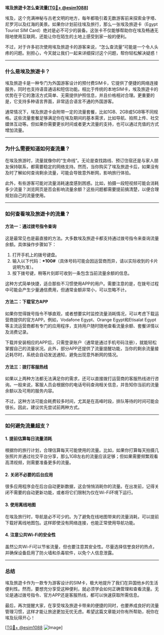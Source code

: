 **埃及旅遊卡怎么查流量[[TG💪+ @esim1088](https://t.me/s/esim1088)]**

埃及，这个充满神秘与古老文明的地方，每年都吸引着无数游客前来探索金字塔、尼罗河以及红海的美景。如果你计划前往埃及旅行，那么一张埃及旅遊卡（Egypt Tourist SIM Card）绝对是必不可少的装备。这张卡不仅能够帮助你在埃及畅通无阻地使用互联网，还能让你在陌生的土地上感受到家一般的便利。

不过，对于许多初次使用埃及旅遊卡的游客来说，“怎么查流量”可能是一个令人头疼的问题。别担心，今天就让我们一起来详细探讨这个问题，帮你轻松解决疑惑！

---

### **什么是埃及旅遊卡？**
埃及旅遊卡是一种专门为外国游客设计的预付费SIM卡，它提供了便捷的网络连接服务，同时也支持语音通话和短信功能。相比于传统的本地SIM卡，埃及旅遊卡的优势在于它的激活方式简单、无需提供护照信息，并且价格相对合理。更重要的是，它支持多种语言界面，非常适合语言不通的外国游客。

通常情况下，埃及旅遊卡会附带一定的流量套餐，比如1GB、2GB或5GB等不同规格。这些流量套餐足够满足你在埃及期间的基本需求，比如导航、拍照上传、社交媒体互动等。但如果你需要更长时间或者更大流量的支持，也可以通过充值的方式增加流量。

---

### **为什么需要知道如何查流量？**
在埃及旅游时，流量就像你的“生命线”。无论是查找路线、预订住宿还是与家人朋友保持联系，都需要稳定的网络支持。然而，当你购买了埃及旅遊卡后，如果没有及时了解如何查询剩余流量，可能会导致意外断网，影响旅行体验。

此外，有些游客可能对流量消耗速度感到困惑。比如，拍摄一段短视频可能会消耗多少流量？浏览网页是否会影响流量余额？这些问题都需要提前搞清楚，以便合理规划自己的流量使用。

---

### **如何查看埃及旅遊卡的流量？**

#### **方法一：通过拨号指令查询**
这是最常见也是最直接的方法。大多数埃及旅遊卡都支持通过拨号指令来查询流量余额。具体操作步骤如下：

1. 打开手机上的拨号键盘。
2. 输入以下代码：**\*100#**（具体号码可能会因运营商而异，请以实际收到的卡片说明为准）。
3. 按下拨号键，稍等片刻即可收到一条包含当前流量余额的信息。

这种方式简单快捷，适合那些不习惯使用APP的用户。需要注意的是，在拨号过程中可能会产生少量通信费用，但通常金额非常小，可以忽略不计。

#### **方法二：下载官方APP**
如果你觉得拨号指令不够直观，或者想要实时监控流量消耗情况，可以考虑下载运营商提供的官方APP。例如，Vodafone Egypt、Orange Egypt和Etisalat Egypt等主流运营商都有专门的应用程序，支持用户随时随地查看流量余额、套餐详情以及消费记录。

下载并安装相应的APP后，只需登录账户（通常是通过手机号码注册），就能轻松掌握自己的流量状况。此外，部分APP还提供了流量提醒功能，当你的剩余流量接近耗尽时，系统会自动发送通知，避免出现意外断网的情况。

#### **方法三：拨打客服热线**
如果以上两种方法都无法满足你的需求，还可以直接拨打运营商的客服热线进行咨询。一般来说，客服人员会根据你的电话号码查询相关信息，并告知你当前的流量余额以及可用的服务内容。

不过，这种方法可能会耗费较多时间，尤其是在高峰时段，排队等待的时间可能会很长。因此，建议优先尝试前两种方式。

---

### **如何避免流量超支？**

#### **1. 提前估算每日流量消耗**
根据你的旅行计划，合理估算每天可能使用的流量。比如，如果你打算每天拍摄几张照片并通过社交平台分享，那么1GB左右的流量应该足够；但如果需要频繁观看高清视频，则需要准备更多的流量。

#### **2. 关闭不必要的后台应用**
很多应用程序会在后台自动更新数据，这会悄悄消耗你的流量。在出发前，记得关闭不需要的自动更新功能，或者将它们限制为仅在Wi-Fi环境下运行。

#### **3. 使用离线地图**
在埃及旅行时，导航是必不可少的。为了避免在线地图带来的流量消耗，可以提前下载好离线地图包。这样即使没有网络连接，也能正常使用导航功能。

#### **4. 注意公共Wi-Fi的安全性**
虽然公共Wi-Fi可以节省流量，但也要注意其安全性。尽量选择信誉良好的热点，并确保设备启用了防火墙和杀毒软件，以免个人信息泄露。

---

### **总结**

埃及旅遊卡作为一款专为游客设计的SIM卡，极大地提升了我们在异国他乡的生活便利性。然而，要想充分享受这种便利，就必须学会如何正确管理和查看流量。无论是通过拨号指令、官方APP还是客服热线，都可以快速获取所需信息。

最后，再次提醒大家，在享受埃及旅遊卡带来的便捷的同时，也要养成良好的流量管理习惯，这样才能让旅途更加无忧无虑。希望这篇文章能对你有所帮助，祝你在埃及玩得开心！

[[TG💪+ @esim1088](https://t.me/s/esim1088) ![Image](https://i.postimg.cc/4NQfJmqS/Snipaste-2025-05-13-00-14-12.png)]